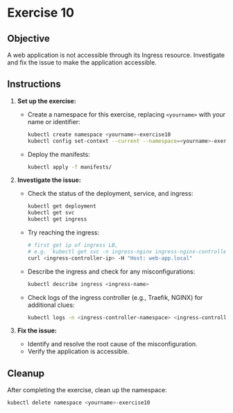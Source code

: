 # Exercise 10

## Objective

A web application is not accessible through its Ingress resource. Investigate and fix the issue to make the application accessible.

## Instructions

1. **Set up the exercise:**
   - Create a namespace for this exercise, replacing `<yourname>` with your name or identifier:
     ```bash
     kubectl create namespace <yourname>-exercise10
     kubectl config set-context --current --namespace=<yourname>-exercise10
     ```
   - Deploy the manifests:
     ```bash
     kubectl apply -f manifests/
     ```

2. **Investigate the issue:**
   - Check the status of the deployment, service, and ingress:
     ```bash
     kubectl get deployment
     kubectl get svc
     kubectl get ingress
     ```
   - Try reaching the ingress:
     ```bash
     # first get ip of ingress LB, 
     # e.g. `kubectl get svc -n ingress-nginx ingress-nginx-controller`
     curl <ingress-controller-ip> -H "Host: web-app.local"
     ```
   - Describe the ingress and check for any misconfigurations:
     ```bash
     kubectl describe ingress <ingress-name>
     ```
   - Check logs of the ingress controller (e.g., Traefik, NGINX) for additional clues:
     ```bash
     kubectl logs -n <ingress-controller-namespace> <ingress-controller-pod>
     ```

3. **Fix the issue:**
   - Identify and resolve the root cause of the misconfiguration.
   - Verify the application is accessible.

## Cleanup

After completing the exercise, clean up the namespace:
```bash
kubectl delete namespace <yourname>-exercise10
```
